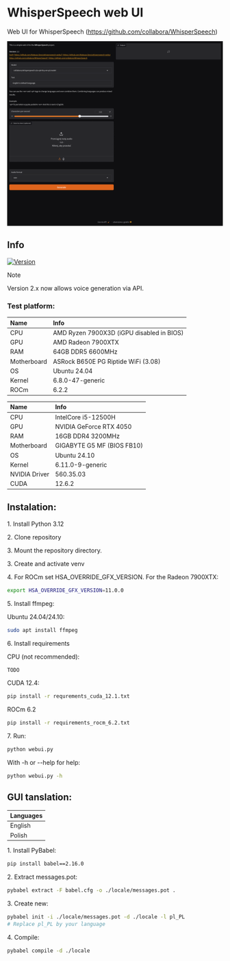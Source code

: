 # WhisperSpeech web UI
Web UI for WhisperSpeech (https://github.com/collabora/WhisperSpeech)

![Preview](screenshot.png)

## Info
[![Version](https://img.shields.io/badge/2.2-version-orange.svg)](https://github.com/Mateusz-Dera/WhisperSpeech-Web-UI/blob/main/README.md)

> [!Note]
> Version 2.x now allows voice generation via API.

### Test platform:
|Name|Info|
|:---|:---|
|CPU|AMD Ryzen 7900X3D (iGPU disabled in BIOS)|
|GPU|AMD Radeon 7900XTX|
|RAM|64GB DDR5 6600MHz|
|Motherboard|ASRock B650E PG Riptide WiFi (3.08)|
|OS|Ubuntu 24.04|
|Kernel|6.8.0-47-generic|
|ROCm|6.2.2|

|Name|Info|
|:---|:---|
|CPU|IntelCore i5-12500H|
|GPU|NVIDIA GeForce RTX 4050|
|RAM|16GB DDR4 3200MHz|
|Motherboard|GIGABYTE G5 MF (BIOS FB10)|
|OS|Ubuntu 24.10|
|Kernel|6.11.0-9-generic|
|NVIDIA Driver|560.35.03|
|CUDA|12.6.2|

## Instalation:
1\. Install Python 3.12

2\. Clone repository

3\. Mount the repository directory.

3\. Create and activate venv

4\. For ROCm set HSA_OVERRIDE_GFX_VERSION.
For the Radeon 7900XTX:
```bash
export HSA_OVERRIDE_GFX_VERSION=11.0.0
```
5\. Install ffmpeg:

Ubuntu 24.04/24.10:
```bash
sudo apt install ffmpeg
```

6\. Install requirements

CPU (not recommended):
```bash
TODO
```

CUDA 12.4:
```bash
pip install -r requrements_cuda_12.1.txt
```

ROCm 6.2
```bash
pip install -r requirements_rocm_6.2.txt
```

7\. Run:
```bash
python webui.py
```
With -h or --help for help:
```bash
python webui.py -h
```
## GUI tanslation:
|Languages|
|:---|
|English|
|Polish|

<!-- TRANSLATION -->
1\. Install PyBabel:
```bash
pip install babel==2.16.0
```

2\. Extract messages.pot:
```bash
pybabel extract -F babel.cfg -o ./locale/messages.pot . 
```

3\. Create new:
```bash
pybabel init -i ./locale/messages.pot -d ./locale -l pl_PL
# Replace pl_PL by your language
```

4\. Compile:
```bash
pybabel compile -d ./locale